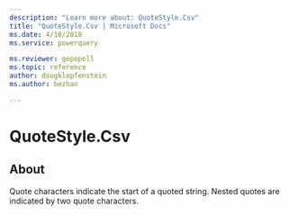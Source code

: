 ```yaml
---
description: "Learn more about: QuoteStyle.Csv"
title: "QuoteStyle.Csv | Microsoft Docs"
ms.date: 4/16/2018
ms.service: powerquery

ms.reviewer: gepopell
ms.topic: reference
author: dougklopfenstein
ms.author: bezhan

---
```

# QuoteStyle.Csv
## About
Quote characters indicate the start of a quoted string. Nested quotes are indicated by two quote characters.

